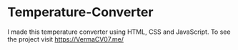 # Temperature-Converter
I made this temperature converter using HTML, CSS and JavaScript. To see the project visit https://VermaCV07.me/
